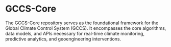 # GCCS-Core
The GCCS-Core repository serves as the foundational framework for the Global Climate Control System (GCCS). It encompasses the core algorithms, data models, and APIs necessary for real-time climate monitoring, predictive analytics, and geoengineering interventions.
